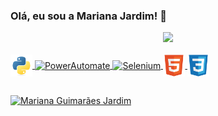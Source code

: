 ### Olá, eu sou a Mariana Jardim! 👋

<div align="center">
  <a href="https://github.com/MarianaGJ">
  <img height="180em" src="https://github-readme-stats.vercel.app/api?username=MarianaGJ&show_icons=true&theme=radical&include_all_commits=true&count_private=true"/>
</div>

<div style="display: inline_block"><br>

  
  <img align="center" title="Python" alt="Python" height="35" width="35" src="https://raw.githubusercontent.com/devicons/devicon/master/icons/python/python-original.svg">
  <img align="center" title="Power Automate" alt="PowerAutomate" height="35" width="35" src="https://img.icons8.com/fluency/50/000000/microsoft-power-automate-2020.png">
  <img align="center" title="Selenium" alt="Selenium" height="35" width="35" src="https://img.icons8.com/ultraviolet/40/000000/selenium-test-automation.png">
  <img align="center" title="HTML" alt="HTML" height="35" width="35" src="https://raw.githubusercontent.com/devicons/devicon/master/icons/html5/html5-original.svg">
  <img align="center" title="CSS" alt="CSS" height="35" width="35" src="https://raw.githubusercontent.com/devicons/devicon/master/icons/css3/css3-original.svg">
  
  ##
  
 <div> 
    <a href="https://www.linkedin.com/in/marianagjardim/" target="_blank"><img title="Mariana Guimarães Jardim" src="https://img.shields.io/badge/-LinkedIn-%230077B5?style=for-the-badge&logo=linkedin&logoColor=white"></a> 
 
</div>
  


